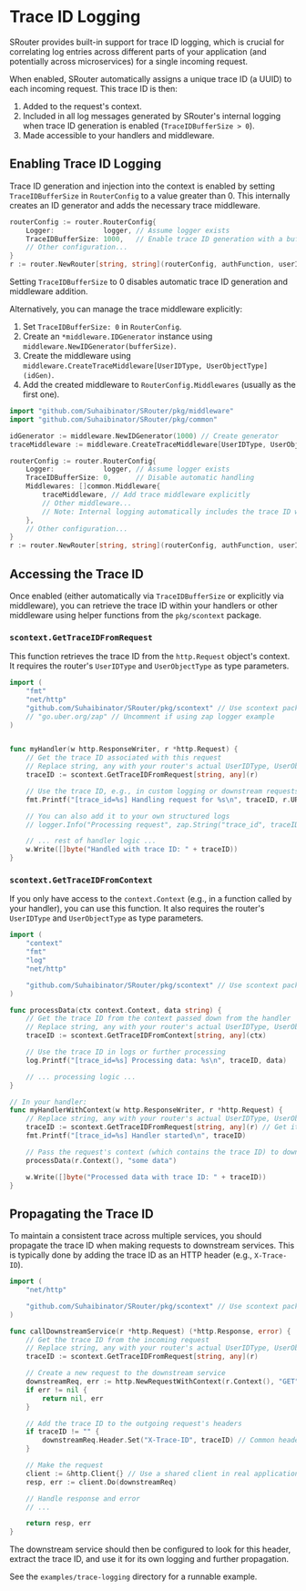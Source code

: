 # Trace ID Logging

SRouter provides built-in support for trace ID logging, which is crucial for correlating log entries across different parts of your application (and potentially across microservices) for a single incoming request.

When enabled, SRouter automatically assigns a unique trace ID (a UUID) to each incoming request. This trace ID is then:

1.  Added to the request's context.
2.  Included in all log messages generated by SRouter's internal logging when trace ID generation is enabled (`TraceIDBufferSize > 0`).
3.  Made accessible to your handlers and middleware.

## Enabling Trace ID Logging

Trace ID generation and injection into the context is enabled by setting `TraceIDBufferSize` in `RouterConfig` to a value greater than 0. This internally creates an ID generator and adds the necessary trace middleware.

```go
routerConfig := router.RouterConfig{
    Logger:            logger, // Assume logger exists
    TraceIDBufferSize: 1000,   // Enable trace ID generation with a buffer size
    // Other configuration...
}
r := router.NewRouter[string, string](routerConfig, authFunction, userIdFromUserFunction) // Assume auth funcs exist
```

Setting `TraceIDBufferSize` to 0 disables automatic trace ID generation and middleware addition.

Alternatively, you can manage the trace middleware explicitly:

1.  Set `TraceIDBufferSize: 0` in `RouterConfig`.
2.  Create an `*middleware.IDGenerator` instance using `middleware.NewIDGenerator(bufferSize)`.
3.  Create the middleware using `middleware.CreateTraceMiddleware[UserIDType, UserObjectType](idGen)`.
4.  Add the created middleware to `RouterConfig.Middlewares` (usually as the first one).

```go
import "github.com/Suhaibinator/SRouter/pkg/middleware"
import "github.com/Suhaibinator/SRouter/pkg/common"

idGenerator := middleware.NewIDGenerator(1000) // Create generator
traceMiddleware := middleware.CreateTraceMiddleware[UserIDType, UserObjectType](idGenerator) // Create middleware

routerConfig := router.RouterConfig{
    Logger:            logger, // Assume logger exists
    TraceIDBufferSize: 0,      // Disable automatic handling
    Middlewares: []common.Middleware{
        traceMiddleware, // Add trace middleware explicitly
        // Other middleware...
        // Note: Internal logging automatically includes the trace ID when TraceIDBufferSize > 0
    },
    // Other configuration...
}
r := router.NewRouter[string, string](routerConfig, authFunction, userIdFromUserFunction) // Assume auth funcs exist
```

## Accessing the Trace ID

Once enabled (either automatically via `TraceIDBufferSize` or explicitly via middleware), you can retrieve the trace ID within your handlers or other middleware using helper functions from the `pkg/scontext` package.

### `scontext.GetTraceIDFromRequest`

This function retrieves the trace ID from the `http.Request` object's context. It requires the router's `UserIDType` and `UserObjectType` as type parameters.

```go
import (
	"fmt"
	"net/http"
	"github.com/Suhaibinator/SRouter/pkg/scontext" // Use scontext package
	// "go.uber.org/zap" // Uncomment if using zap logger example
)


func myHandler(w http.ResponseWriter, r *http.Request) {
    // Get the trace ID associated with this request
    // Replace string, any with your router's actual UserIDType, UserObjectType
    traceID := scontext.GetTraceIDFromRequest[string, any](r)

    // Use the trace ID, e.g., in custom logging or downstream requests
    fmt.Printf("[trace_id=%s] Handling request for %s\n", traceID, r.URL.Path)

    // You can also add it to your own structured logs
    // logger.Info("Processing request", zap.String("trace_id", traceID), ...)

    // ... rest of handler logic ...
    w.Write([]byte("Handled with trace ID: " + traceID))
}
```

### `scontext.GetTraceIDFromContext`

If you only have access to the `context.Context` (e.g., in a function called by your handler), you can use this function. It also requires the router's `UserIDType` and `UserObjectType` as type parameters.

```go
import (
	"context"
	"fmt"
	"log"
	"net/http"

	"github.com/Suhaibinator/SRouter/pkg/scontext" // Use scontext package
)

func processData(ctx context.Context, data string) {
    // Get the trace ID from the context passed down from the handler
    // Replace string, any with your router's actual UserIDType, UserObjectType
    traceID := scontext.GetTraceIDFromContext[string, any](ctx)

    // Use the trace ID in logs or further processing
    log.Printf("[trace_id=%s] Processing data: %s\n", traceID, data)

    // ... processing logic ...
}

// In your handler:
func myHandlerWithContext(w http.ResponseWriter, r *http.Request) {
    // Replace string, any with your router's actual UserIDType, UserObjectType
    traceID := scontext.GetTraceIDFromRequest[string, any](r) // Get it from request
    fmt.Printf("[trace_id=%s] Handler started\n", traceID)

    // Pass the request's context (which contains the trace ID) to downstream functions
    processData(r.Context(), "some data")

    w.Write([]byte("Processed data with trace ID: " + traceID))
}

```

## Propagating the Trace ID

To maintain a consistent trace across multiple services, you should propagate the trace ID when making requests to downstream services. This is typically done by adding the trace ID as an HTTP header (e.g., `X-Trace-ID`).

```go
import (
	"net/http"

	"github.com/Suhaibinator/SRouter/pkg/scontext" // Use scontext package
)

func callDownstreamService(r *http.Request) (*http.Response, error) {
    // Get the trace ID from the incoming request
    // Replace string, any with your router's actual UserIDType, UserObjectType
    traceID := scontext.GetTraceIDFromRequest[string, any](r)

    // Create a new request to the downstream service
    downstreamReq, err := http.NewRequestWithContext(r.Context(), "GET", "http://downstream-service/api/data", nil)
    if err != nil {
        return nil, err
    }

    // Add the trace ID to the outgoing request's headers
    if traceID != "" {
        downstreamReq.Header.Set("X-Trace-ID", traceID) // Common header name
    }

    // Make the request
    client := &http.Client{} // Use a shared client in real applications
    resp, err := client.Do(downstreamReq)

    // Handle response and error
    // ...

    return resp, err
}
```

The downstream service should then be configured to look for this header, extract the trace ID, and use it for its own logging and further propagation.

See the `examples/trace-logging` directory for a runnable example.
